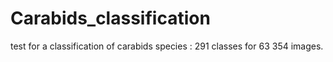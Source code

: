 # Carabids_classification
test for a classification of carabids species : 291 classes for 63 354 images.
